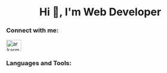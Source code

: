 <h1 align="center">Hi 👋, I'm Web Developer</h1>


<h3 align="left">Connect with me:</h3>
<p align="left">


<a href="https://fb.com/hlaingmin.than.31521" target="blank"><img align="center" src="https://raw.githubusercontent.com/rahuldkjain/github-profile-readme-generator/master/src/images/icons/Social/facebook.svg" alt="arkarminn11" height="30" width="40" /></a>


<h3 align="left">Languages and Tools:</h3>
